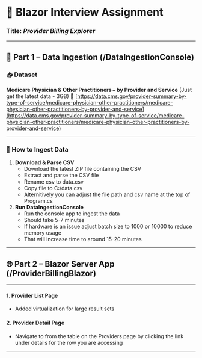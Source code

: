 # 🧪 Blazor Interview Assignment

### **Title:** _Provider Billing Explorer_

---

## 🧩 Part 1 – Data Ingestion (/DataIngestionConsole)

### 📥 Dataset

**Medicare Physician & Other Practitioners – by Provider and Service** (Just get the latest data - 3GB) 
🔗 [https://data.cms.gov/provider-summary-by-type-of-service/medicare-physician-other-practitioners/medicare-physician-other-practitioners-by-provider-and-service](https://data.cms.gov/provider-summary-by-type-of-service/medicare-physician-other-practitioners/medicare-physician-other-practitioners-by-provider-and-service)

---

### 🧱 How to Ingest Data

1. **Download & Parse CSV**
    - Download the latest ZIP file containing the CSV
    - Extract and parse the CSV file
    - Rename csv to data.csv
    - Copy file to C:\data.csv
    - Alternitively you can adjust the file path and csv name at the top of Program.cs
2. **Run DataIngestionConsole**
    - Run the console app to ingest the data
    - Should take 5-7 minutes
    - If hardware is an issue adjust batch size to 1000 or 10000 to reduce memory usage
    - That will increase time to around 15-20 minutes


---

## 🌐 Part 2 – Blazor Server App (/ProviderBillingBlazor)

---

#### 1. **Provider List Page**

- Added virtualization for large result sets

#### 2. **Provider Detail Page**
    
- Navigate to from the table on the Providers page by clicking the link under details for the row you are accessing

---
